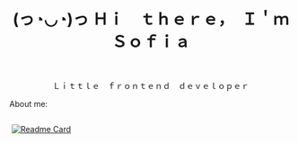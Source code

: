 <h1 align="center"> (っ◔◡◔)っ Ｈｉ　ｔｈｅｒｅ，　Ｉ＇ｍ　Ｓｏｆｉａ　</h1>

﻿<p align="center"> Ｌｉｔｔｌｅ　ｆｒｏｎｔｅｎｄ　ｄｅｖｅｌｏｐｅｒ </p>

 About me: 
<div style="display: flex; flex-direction: row;">

﻿<span> [![Readme Card](https://github-readme-stats.vercel.app/api/pin/?username=sony-vedom&repo=Hotel_Check)](https://github.com/sony-vedom/Hotel_Check) </span>
</div>

<!--
**sony-vedom/sony-vedom** is a ✨ _special_ ✨ repository because its `README.md` (this file) appears on your GitHub profile.

Here are some ideas to get you started:

- 🔭 I’m currently working on ...
- 🌱 I’m currently learning ...
- 👯 I’m looking to collaborate on ...
- 🤔 I’m looking for help with ...
- 💬 Ask me about ...
- 📫 How to reach me: ...
- 😄 Pronouns: ...
- ⚡ Fun fact: ...
-->
